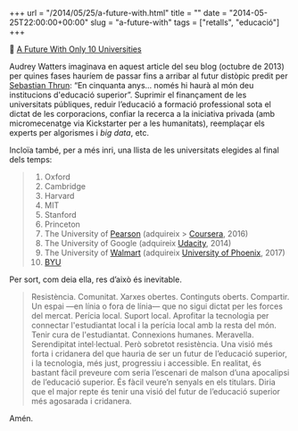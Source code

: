 +++
url = "/2014/05/25/a-future-with.html"
title = ""
date = "2014-05-25T22:00:00+00:00"
slug = "a-future-with"
tags = ["retalls", "educació"]
+++

📎 [A Future With Only 10 Universities](http://www.hackeducation.com/2013/10/15/minding-the-future-openva/)

Audrey Watters imaginava en aquest article del seu blog (octubre de 2013) per quines fases hauríem de passar fins a arribar al futur distòpic predit per [Sebastian Thrun](https://en.wikipedia.org/wiki/Sebastian_Thrun): “En cinquanta anys… només hi haurà al món deu institucions d'educació superior”. Suprimir el finançament de les universitats públiques, reduir l’educació a formació professional sota el dictat de les corporacions, confiar la recerca a la iniciativa privada (amb micromecenatge via Kickstarter per a les humanitats), reemplaçar els experts per algorismes i *big data*, etc.

Incloïa també, per a més inri, una llista de les universitats elegides al final dels temps:

>  1. Oxford
>  2. Cambridge
>  3. Harvard
>  4. MIT
>  5. Stanford
>  6. Princeton
>  7. The University of [Pearson](https://es.wikipedia.org/wiki/Pearson_Educación) (adquireix > [Coursera](https://es.wikipedia.org/wiki/Coursera), 2016)
>  8. The University of Google (adquireix [Udacity](https://es.wikipedia.org/wiki/Udacity), 2014)
>  9. The University of [Walmart](https://es.wikipedia.org/wiki/Walmart) (adquireix [University of Phoenix](https://es.wikipedia.org/wiki/Universidad_de_Phoenix), 2017)
>  10. [BYU](https://es.wikipedia.org/wiki/Universidad_Brigham_Young)

Per sort, com deia ella, res d’això és inevitable.

> Resistència. Comunitat. Xarxes obertes. Continguts oberts. Compartir. Un espai —en línia o fora de línia— que no sigui dictat per les forces del mercat. Perícia local. Suport local. Aprofitar la tecnologia per connectar l'estudiantat local i la perícia local amb la resta del món. Tenir cura de l'estudiantat. Connexions humanes. Meravella. Serendipitat intel·lectual. Però sobretot resistència. Una visió més forta i cridanera del que hauria de ser un futur de l’educació superior, i la tecnologia, més just, progressiu i accessible. En realitat, és bastant fàcil preveure com seria l’escenari de malson d’una apocalipsi de l’educació superior. És fàcil veure’n senyals en els titulars. Diria que el major repte és tenir una visió del futur de l’educació superior més agosarada i cridanera.

Amén.

